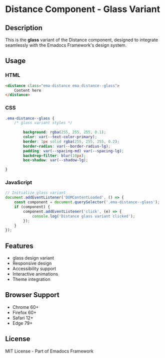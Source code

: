 # Distance Component - Glass Variant

## Description
This is the **glass** variant of the Distance component, designed to integrate seamlessly with the Emadocs Framework's design system.

## Usage

### HTML
```html
<distance class="ema-distance ema-distance--glass">
    Content here
</distance>
```

### CSS
```css
.ema-distance--glass {
    /* glass variant styles */
    
        background: rgba(255, 255, 255, 0.1);
        color: var(--text-color-primary);
        border: 1px solid rgba(255, 255, 255, 0.2);
        border-radius: var(--border-radius-lg);
        padding: var(--spacing-md) var(--spacing-lg);
        backdrop-filter: blur(10px);
        box-shadow: var(--shadow-lg);
    
}
```

### JavaScript
```javascript
// Initialize glass variant
document.addEventListener('DOMContentLoaded', () => {
    const component = document.querySelector('.ema-distance--glass');
    if (component) {
        component.addEventListener('click', (e) => {
            console.log('Distance glass variant clicked');
        });
    }
});
```

## Features
- glass design variant
- Responsive design
- Accessibility support
- Interactive animations
- Theme integration

## Browser Support
- Chrome 60+
- Firefox 60+
- Safari 12+
- Edge 79+

## License
MIT License - Part of Emadocs Framework
